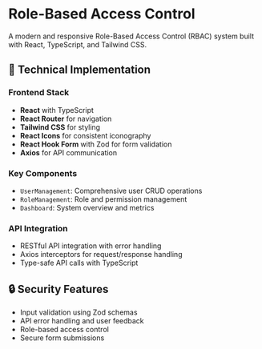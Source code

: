 # Role-Based Access Control

A modern and responsive Role-Based Access Control (RBAC) system built with React, TypeScript, and Tailwind CSS.

## 🚀 Technical Implementation

### Frontend Stack
- **React** with TypeScript
- **React Router** for navigation
- **Tailwind CSS** for styling
- **React Icons** for consistent iconography
- **React Hook Form** with Zod for form validation
- **Axios** for API communication

### Key Components
- `UserManagement`: Comprehensive user CRUD operations
- `RoleManagement`: Role and permission management
- `Dashboard`: System overview and metrics

### API Integration
- RESTful API integration with error handling
- Axios interceptors for request/response handling
- Type-safe API calls with TypeScript


## 🔒 Security Features
- Input validation using Zod schemas
- API error handling and user feedback
- Role-based access control
- Secure form submissions

